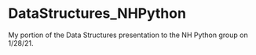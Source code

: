 # DataStructures_NHPython
My portion of the Data Structures presentation to the NH Python group on 1/28/21.
